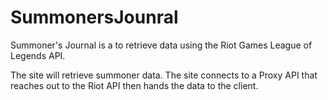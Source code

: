 # SummonersJounral

Summoner's Journal is a to retrieve data using the Riot Games League of Legends API.

The site will retrieve summoner data. The site connects to a Proxy API that reaches out to the
Riot API then hands the data to the client. 
